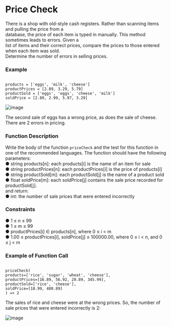 # Price Check

There is a shop with old-style cash registers. Rather than scanning items and pulling the price from a <br>
database, the price of each item is typed in manually. This method sometimes leads to errors. Given a <br>
list of items and their correct prices, compare the prices to those entered when each item was sold. <br>
Determine the number of errors in selling prices.

### Example

<code>
products = ['eggs', 'milk', 'cheese']
productPrices = [2.89, 3.29, 5.79]
productSold = ['eggs', 'eggs', 'cheese', 'milk']
soldPrice = [2.89, 2.99, 5.97, 3.29]
</code>

![image](https://user-images.githubusercontent.com/57365299/213872349-ed26d5c0-9241-41d0-955f-4f07490bae9a.png)

The second sale of eggs has a wrong price, as does the sale of cheese. There are 2 errors in pricing.

### Function Description

Write the body of the function `priceCheck` and the test for this function in one of the recommended
languages.
The function should have the following parameters: <br>
● string products[n]: each products[i] is the name of an item for sale <br>
● string productPrices[n]: each productPrices[i] is the price of products[i] <br>
● string productSold[m]: each productSold[j] is the name of a product sold <br>
● float soldPrice[m]: each soldPrice[j] contains the sale price recorded for productSold[j]. <br>
and return: <br>
● int: the number of sale prices that were entered incorrectly <br>

### Constraints

● 1 ≤ n ≤ 99 <br>
● 1 ≤ m ≤ 99 <br>
● productPrices[i] ∈ products[n], where 0 ≤ i < m <br>
● 1.00 ≤ productPrices[i], soldPrice[j] ≤ 100000.00, where 0 ≤ i < n, and 0 ≤ j < m

### Example of Function Call

<code>
priceCheck(
products=['rice', 'sugar', 'wheat', 'cheese'],
productPrices=[16.89, 56.92, 20.89, 345.99],
productSold=['rice', 'cheese'],
soldPrice=[18.99, 400.89]
) => 2
</code>

The sales of rice and cheese were at the wrong prices. So, the number of sale prices that were entered
incorrectly is 2:

![image](https://user-images.githubusercontent.com/57365299/213872467-6013a131-74df-4d52-b3d8-483a9ec0a582.png)


